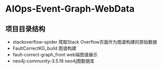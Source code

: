 # AIOps-Event-Graph-WebData

## 项目目录结构
- stackoverflow-spider 爬取Stack Overflow页面作为图谱构建的原始数据
- FaultCorrectKG_build 图谱构建
- fault-correct-graph_front web端图谱展示
- neo4j-community-3.5.18 neo4j图数据库

